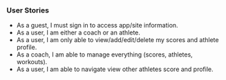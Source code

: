 ### User Stories

* As a guest, I must sign in to access app/site information.
* As a user, I am either a coach or an athlete.
* As a user, I am only able to view/add/edit/delete my scores and athlete profile.
* As a coach, I am able to manage everything (scores, athletes, workouts).
* As a user, I am able to navigate view other athletes score and profile.
